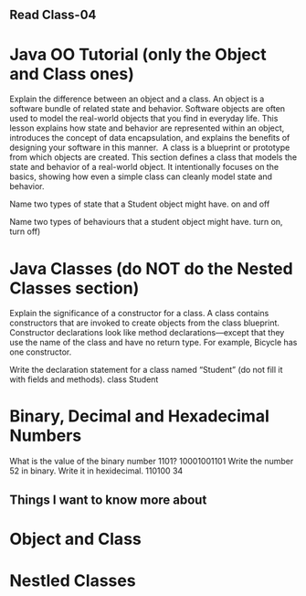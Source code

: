 ## Read Class-04

# Java OO Tutorial (only the Object and Class ones)

Explain the difference between an object and a class.
An object is a software bundle of related state and behavior. Software objects are often used to model the real-world objects that you find in everyday life. This lesson explains how state and behavior are represented within an object, introduces the concept of data encapsulation, and explains the benefits of designing your software in this manner.  A class is a blueprint or prototype from which objects are created. This section defines a class that models the state and behavior of a real-world object. It intentionally focuses on the basics, showing how even a simple class can cleanly model state and behavior.

Name two types of state that a Student object might have.
on and off

Name two types of behaviours that a student object might have.
turn on, turn off)

# Java Classes (do NOT do the Nested Classes section)

Explain the significance of a constructor for a class.
A class contains constructors that are invoked to create objects from the class blueprint. Constructor declarations look like method declarations—except that they use the name of the class and have no return type. For example, Bicycle has one constructor.

Write the declaration statement for a class named “Student” (do not fill it with fields and methods).
class Student

# Binary, Decimal and Hexadecimal Numbers

What is the value of the binary number 1101? 10001001101
Write the number 52 in binary. Write it in hexidecimal.
110100
34

## Things I want to know more about
# Object and Class
# Nestled Classes